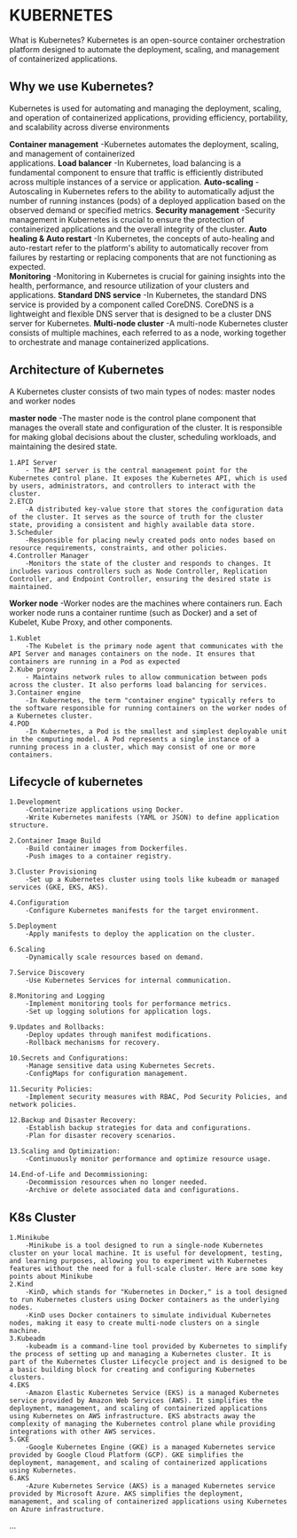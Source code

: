 # KUBERNETES

What is Kubernetes?
Kubernetes is an open-source container orchestration platform designed to automate the deployment, scaling, and management of containerized applications.

## Why we use Kubernetes?
Kubernetes is used for automating and managing the deployment, scaling, and operation of containerized applications, providing efficiency, portability, and scalability across diverse environments

 **Container management**
        -Kubernetes automates the deployment, scaling, and management of containerized               
         applications.
 **Load balancer**
        -In Kubernetes, load balancing is a fundamental component to ensure that traffic is efficiently distributed across multiple instances of a service or application.
 **Auto-scaling**
        -Autoscaling in Kubernetes refers to the ability to automatically adjust the number of running instances (pods) of a deployed application based on the observed demand or specified metrics.
 **Security management**
        -Security management in Kubernetes is crucial to ensure the protection of containerized applications and the overall integrity of the cluster.
 **Auto healing & Auto restart**
        -In Kubernetes, the concepts of auto-healing and auto-restart refer to the platform's ability to automatically recover from failures by restarting or replacing components that are not functioning as expected.        
 **Monitoring**
        -Monitoring in Kubernetes is crucial for gaining insights into the health, performance, and resource utilization of your clusters and applications.
 **Standard DNS service**
        -In Kubernetes, the standard DNS service is provided by a component called CoreDNS. CoreDNS is a lightweight and flexible DNS server that is designed to be a cluster DNS server for Kubernetes.
 **Multi-node cluster**
        -A multi-node Kubernetes cluster consists of multiple machines, each referred to as a node, working together to orchestrate and manage containerized applications. 

## Architecture of Kubernetes

A Kubernetes cluster consists of two main types of nodes: master nodes and worker nodes

**master node** 
        -The master node is the control plane component that manages the overall state and configuration of the cluster. It is responsible for making global decisions about the cluster, scheduling workloads, and maintaining the desired state.
    
    1.API Server
        - The API server is the central management point for the Kubernetes control plane. It exposes the Kubernetes API, which is used by users, administrators, and controllers to interact with the cluster.
    2.ETCD 
        -A distributed key-value store that stores the configuration data of the cluster. It serves as the source of truth for the cluster state, providing a consistent and highly available data store.
    3.Scheduler
        -Responsible for placing newly created pods onto nodes based on resource requirements, constraints, and other policies.
    4.Controller Manager
        -Monitors the state of the cluster and responds to changes. It includes various controllers such as Node Controller, Replication Controller, and Endpoint Controller, ensuring the desired state is maintained.
**Worker node**
        -Worker nodes are the machines where containers run. Each worker node runs a container runtime (such as Docker) and a set of Kubelet, Kube Proxy, and other components.
    
    1.Kublet
        -The Kubelet is the primary node agent that communicates with the API Server and manages containers on the node. It ensures that containers are running in a Pod as expected
    2.Kube proxy 
        - Maintains network rules to allow communication between pods across the cluster. It also performs load balancing for services.
    3.Container engine 
        -In Kubernetes, the term "container engine" typically refers to the software responsible for running containers on the worker nodes of a Kubernetes cluster.
    4.POD 
        -In Kubernetes, a Pod is the smallest and simplest deployable unit in the computing model. A Pod represents a single instance of a running process in a cluster, which may consist of one or more containers. 

## Lifecycle of kubernetes

    1.Development
        -Containerize applications using Docker.
        -Write Kubernetes manifests (YAML or JSON) to define application structure.

    2.Container Image Build
        -Build container images from Dockerfiles.
        -Push images to a container registry.

    3.Cluster Provisioning
        -Set up a Kubernetes cluster using tools like kubeadm or managed services (GKE, EKS, AKS).

    4.Configuration
        -Configure Kubernetes manifests for the target environment.

    5.Deployment
        -Apply manifests to deploy the application on the cluster.

    6.Scaling
        -Dynamically scale resources based on demand.

    7.Service Discovery
        -Use Kubernetes Services for internal communication.

    8.Monitoring and Logging
        -Implement monitoring tools for performance metrics.
        -Set up logging solutions for application logs.

    9.Updates and Rollbacks:
        -Deploy updates through manifest modifications.
        -Rollback mechanisms for recovery.

    10.Secrets and Configurations:
        -Manage sensitive data using Kubernetes Secrets.
        -ConfigMaps for configuration management.

    11.Security Policies:
        -Implement security measures with RBAC, Pod Security Policies, and network policies.

    12.Backup and Disaster Recovery:
        -Establish backup strategies for data and configurations.
        -Plan for disaster recovery scenarios.

    13.Scaling and Optimization:
        -Continuously monitor performance and optimize resource usage.

    14.End-of-Life and Decommissioning:
        -Decommission resources when no longer needed.
        -Archive or delete associated data and configurations.

## K8s Cluster
          
           
    1.Minikube
        -Minikube is a tool designed to run a single-node Kubernetes cluster on your local machine. It is useful for development, testing, and learning purposes, allowing you to experiment with Kubernetes features without the need for a full-scale cluster. Here are some key points about Minikube
    2.Kind
        -KinD, which stands for "Kubernetes in Docker," is a tool designed to run Kubernetes clusters using Docker containers as the underlying nodes.
        -KinD uses Docker containers to simulate individual Kubernetes nodes, making it easy to create multi-node clusters on a single machine.
    3.Kubeadm
        -kubeadm is a command-line tool provided by Kubernetes to simplify the process of setting up and managing a Kubernetes cluster. It is part of the Kubernetes Cluster Lifecycle project and is designed to be a basic building block for creating and configuring Kubernetes clusters. 
    4.EKS
        -Amazon Elastic Kubernetes Service (EKS) is a managed Kubernetes service provided by Amazon Web Services (AWS). It simplifies the deployment, management, and scaling of containerized applications using Kubernetes on AWS infrastructure. EKS abstracts away the complexity of managing the Kubernetes control plane while providing integrations with other AWS services.
    5.GKE
        -Google Kubernetes Engine (GKE) is a managed Kubernetes service provided by Google Cloud Platform (GCP). GKE simplifies the deployment, management, and scaling of containerized applications using Kubernetes.
    6.AKS
        -Azure Kubernetes Service (AKS) is a managed Kubernetes service provided by Microsoft Azure. AKS simplifies the deployment, management, and scaling of containerized applications using Kubernetes on Azure infrastructure. 
...